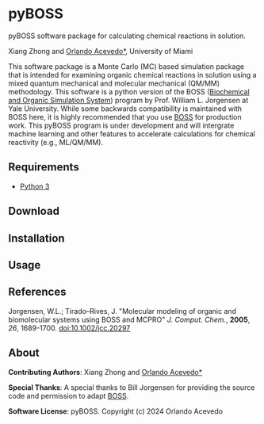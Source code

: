 # pyBOSS

pyBOSS software package for calculating chemical reactions in solution.

Xiang Zhong and [Orlando Acevedo*](https://web.as.miami.edu/chemistrylabs/acevedogroup/research.html), University of Miami

This software package is a Monte Carlo (MC) based simulation package that is intended for examining organic chemical reactions in solution using a mixed quantum mechanical and molecular mechanical (QM/MM) methodology. This software is a python version of the BOSS ([Biochemical and Organic Simulation System](https://doi.org/10.1002/jcc.20297)) program by Prof. William L. Jorgensen at Yale University. While some backwards compatibility is maintained with BOSS here, it is highly recommended that you use [BOSS](https://zarbi.chem.yale.edu/software.html) for production work. This pyBOSS program is under development and will intergrate machine learning and other features to accelerate calculations for chemical reactivity (e.g., ML/QM/MM).

## Requirements

* [Python 3](http://www.python.org)

## Download

## Installation

## Usage

## References

Jorgensen, W.L.; Tirado–Rives, J. "Molecular modeling of organic and biomolecular systems using BOSS and MCPRO" *J. Comput. Chem.*, **2005**, *26*, 1689-1700. [doi:10.1002/jcc.20297](https://doi.org/10.1002/jcc.20297)

## About

**Contributing Authors**: Xiang Zhong and [Orlando Acevedo*](https://web.as.miami.edu/chemistrylabs/acevedogroup/research.html)

**Special Thanks**: A special thanks to Bill Jorgensen for providing the source code and permission to adapt [BOSS](https://zarbi.chem.yale.edu/software.html).

**Software License**:
pyBOSS.
Copyright (c) 2024 Orlando Acevedo
